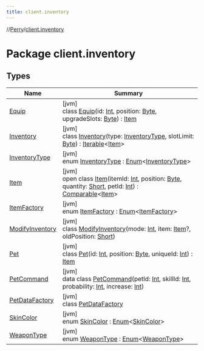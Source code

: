 ```yaml
---
title: client.inventory
---
```

//[Perry](../../index.html)/[client.inventory](index.html)



# Package client.inventory



## Types


| Name | Summary |
|---|---|
| [Equip](-equip/index.html) | [jvm]<br>class [Equip](-equip/index.html)(id: [Int](https://kotlinlang.org/api/latest/jvm/stdlib/kotlin/-int/index.html), position: [Byte](https://kotlinlang.org/api/latest/jvm/stdlib/kotlin/-byte/index.html), upgradeSlots: [Byte](https://kotlinlang.org/api/latest/jvm/stdlib/kotlin/-byte/index.html)) : [Item](-item/index.html) |
| [Inventory](-inventory/index.html) | [jvm]<br>class [Inventory](-inventory/index.html)(type: [InventoryType](-inventory-type/index.html), slotLimit: [Byte](https://kotlinlang.org/api/latest/jvm/stdlib/kotlin/-byte/index.html)) : [Iterable](https://kotlinlang.org/api/latest/jvm/stdlib/kotlin.collections/-iterable/index.html)&lt;[Item](-item/index.html)&gt; |
| [InventoryType](-inventory-type/index.html) | [jvm]<br>enum [InventoryType](-inventory-type/index.html) : [Enum](https://kotlinlang.org/api/latest/jvm/stdlib/kotlin/-enum/index.html)&lt;[InventoryType](-inventory-type/index.html)&gt; |
| [Item](-item/index.html) | [jvm]<br>open class [Item](-item/index.html)(itemId: [Int](https://kotlinlang.org/api/latest/jvm/stdlib/kotlin/-int/index.html), position: [Byte](https://kotlinlang.org/api/latest/jvm/stdlib/kotlin/-byte/index.html), quantity: [Short](https://kotlinlang.org/api/latest/jvm/stdlib/kotlin/-short/index.html), petId: [Int](https://kotlinlang.org/api/latest/jvm/stdlib/kotlin/-int/index.html)) : [Comparable](https://kotlinlang.org/api/latest/jvm/stdlib/kotlin/-comparable/index.html)&lt;[Item](-item/index.html)&gt; |
| [ItemFactory](-item-factory/index.html) | [jvm]<br>enum [ItemFactory](-item-factory/index.html) : [Enum](https://kotlinlang.org/api/latest/jvm/stdlib/kotlin/-enum/index.html)&lt;[ItemFactory](-item-factory/index.html)&gt; |
| [ModifyInventory](-modify-inventory/index.html) | [jvm]<br>class [ModifyInventory](-modify-inventory/index.html)(mode: [Int](https://kotlinlang.org/api/latest/jvm/stdlib/kotlin/-int/index.html), item: [Item](-item/index.html)?, oldPosition: [Short](https://kotlinlang.org/api/latest/jvm/stdlib/kotlin/-short/index.html)) |
| [Pet](-pet/index.html) | [jvm]<br>class [Pet](-pet/index.html)(id: [Int](https://kotlinlang.org/api/latest/jvm/stdlib/kotlin/-int/index.html), position: [Byte](https://kotlinlang.org/api/latest/jvm/stdlib/kotlin/-byte/index.html), uniqueId: [Int](https://kotlinlang.org/api/latest/jvm/stdlib/kotlin/-int/index.html)) : [Item](-item/index.html) |
| [PetCommand](-pet-command/index.html) | [jvm]<br>data class [PetCommand](-pet-command/index.html)(petId: [Int](https://kotlinlang.org/api/latest/jvm/stdlib/kotlin/-int/index.html), skillId: [Int](https://kotlinlang.org/api/latest/jvm/stdlib/kotlin/-int/index.html), probability: [Int](https://kotlinlang.org/api/latest/jvm/stdlib/kotlin/-int/index.html), increase: [Int](https://kotlinlang.org/api/latest/jvm/stdlib/kotlin/-int/index.html)) |
| [PetDataFactory](-pet-data-factory/index.html) | [jvm]<br>class [PetDataFactory](-pet-data-factory/index.html) |
| [SkinColor](-skin-color/index.html) | [jvm]<br>enum [SkinColor](-skin-color/index.html) : [Enum](https://kotlinlang.org/api/latest/jvm/stdlib/kotlin/-enum/index.html)&lt;[SkinColor](-skin-color/index.html)&gt; |
| [WeaponType](-weapon-type/index.html) | [jvm]<br>enum [WeaponType](-weapon-type/index.html) : [Enum](https://kotlinlang.org/api/latest/jvm/stdlib/kotlin/-enum/index.html)&lt;[WeaponType](-weapon-type/index.html)&gt; |

